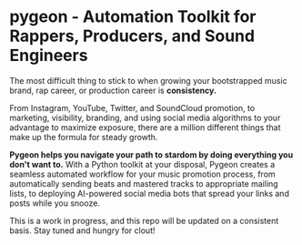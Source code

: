 # pygeon - Automation Toolkit for Rappers, Producers, and Sound Engineers 

The most difficult thing to stick to when growing your bootstrapped music brand, rap career, or production career is **consistency.** 


From Instagram, YouTube, Twitter, and SoundCloud promotion, to marketing, visibility, branding, and using social media algorithms to your advantage to maximize exposure, there are a million different things that make up the formula for steady growth. 


**Pygeon helps you navigate your path to stardom by doing everything you don't want to.** 
With a Python toolkit at your disposal, Pygeon creates a seamless automated workflow for your music promotion process, from automatically sending beats and mastered tracks to appropriate mailing lists, to deploying AI-powered social media bots that spread your links and posts while you snooze. 

This is a work in progress, and this repo will be updated on a consistent basis. Stay tuned and hungry for clout! 


